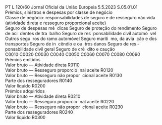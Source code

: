 PT  L 120/60 Jornal Oficial da União Europeia 5.5.2023
 S.05.01.01  
Prémios, sinistros e despesas por classe de negócio  
Classe de negócio:  responsabilidades de seguro e de resseguro não vida (atividade direta e resseguro proporcional aceite)  
Seguro de 
despesas mé ­
dicas  Seguro de 
proteção do 
rendimento  Seguro de aci ­
dentes de tra ­
balho  Seguro de res ­
ponsabilidade 
civil automó ­
vel  Outros segu ­
ros do ramo 
automóvel  Seguro maríti ­
mo, da avia ­
ção e dos 
transportes  Seguro de in ­
cêndio e ou ­
tros danos  Seguro de res ­
ponsabilidade 
civil geral  Seguro de cré ­
dito e caução  
C0010  C0020  C0030  C0040  C0050  C0060  C0070  C0080  C0090  
Prémios emitidos  
Valor bruto — Atividade direta  R0110  
Valor bruto — Resseguro proporcio ­
nal aceite  R0120  
Valor bruto — Resseguro não propor ­
cional aceite  R0130  
Parte dos resseguradores  R0140  
Valor líquido  R0200  
Prémios adquiridos  
Valor bruto — Atividade direta  R0210  
Valor bruto — Resseguro proporcio ­
nal aceite  R0220  
Valor bruto — Resseguro não propor ­
cional aceite  R0230  
Parte dos resseguradores  R0240  
Valor líquido  R0300